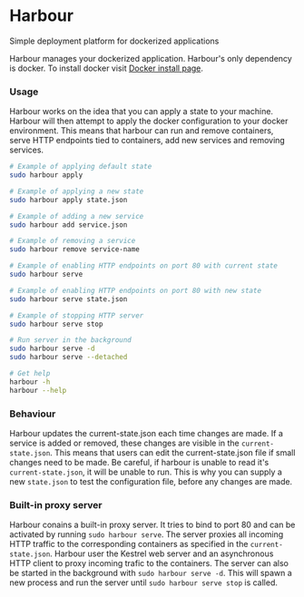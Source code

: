 # Harbour
Simple deployment platform for dockerized applications

Harbour manages your dockerized application. Harbour's only dependency is docker. To install docker visit [Docker install page](https://docs.docker.com/engine/install/).

### Usage

Harbour works on the idea that you can apply a state to your machine. Harbour will then attempt to apply the docker configuration to your docker environment. This means that harbour can run and remove containers, serve HTTP endpoints tied to containers, add new services and removing services.

```bash
# Example of applying default state
sudo harbour apply

# Example of applying a new state
sudo harbour apply state.json

# Example of adding a new service
sudo harbour add service.json

# Example of removing a service
sudo harbour remove service-name

# Example of enabling HTTP endpoints on port 80 with current state
sudo harbour serve

# Example of enabling HTTP endpoints on port 80 with new state
sudo harbour serve state.json

# Example of stopping HTTP server
sudo harbour serve stop

# Run server in the background
sudo harbour serve -d
sudo harbour serve --detached

# Get help
harbour -h
harbour --help
```

### Behaviour

Harbour updates the current-state.json each time changes are made. If a service is added or removed, these changes are visible in the ```current-state.json```. This means that users can edit the current-state.json file if small changes need to be made. Be careful, if harbour is unable to read it's ```current-state.json```, it will be unable to run. This is why you can supply a new ```state.json``` to test the configuration file, before any changes are made.

### Built-in proxy server
Harbour conains a built-in proxy server. It tries to bind to port 80 and can be activated by running ```sudo harbour serve```. The server proxies all incoming HTTP traffic to the corresponding containers as specified in the ```current-state.json```. Harbour user the Kestrel web server and an asynchronous HTTP client to proxy incoming trafic to the containers. The server can also be started in the background with ```sudo harbour serve -d```. This will spawn a new process and run the server until ```sudo harbour serve stop``` is called.
